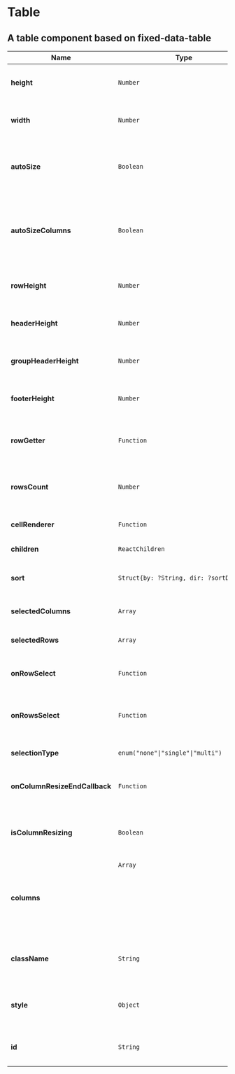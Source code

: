 # Table

## A table component based on fixed-data-table

|Name|Type|Default|Description|
|----|----|-------|-----------|
| **height** | <code>Number</code> | <code>0</code> | *optional*. The desired height of the table |
| **width** | <code>Number</code> | <code>0</code> | *optional*. The desired width of the table |
| **autoSize** | <code>Boolean</code> |  | *optional*. If true, the table will fit the container if width and height |
| **autoSizeColumns** | <code>Boolean</code> |  | *optional*. If true, the columns will split evenly the width, avoiding horizontal scrollbars |
| **rowHeight** | <code>Number</code> |  | *optional*. Height in pixel of every row |
| **headerHeight** | <code>Number</code> |  | *optional*. Height in pixel of header |
| **groupHeaderHeight** | <code>Number</code> |  | *optional*. Height in pixel of groupHeader |
| **footerHeight** | <code>Number</code> |  | *optional*. Height in pixel of footer |
| **rowGetter** | <code>Function</code> |  | **required**. Method to get the desired row of data |
| **rowsCount** | <code>Number</code> |  | *optional*. Number of row displayed in the table |
| **cellRenderer** | <code>Function</code> |  | **required**. Method to render cells |
| **children** | <code>ReactChildren</code> |  | **required**. Content |
| **sort** | <code>Struct{by: ?String, dir: ?sortDir}</code> |  | *optional*. The desired sorting field and direction |
| **selectedColumns** | <code>Array<String></code> | <code>[]</code> | *optional*. Selected columns |
| **selectedRows** | <code>Array<Number></code> | <code>[]</code> | *optional*. Selected rows |
| **onRowSelect** | <code>Function</code> |  | *optional*. Called when a row is selected |
| **onRowsSelect** | <code>Function</code> |  | *optional*. Called when multiple rows are selected |
| **selectionType** | <code>enum("none"&#124;"single"&#124;"multi")</code> |  | **required**. None &#124; sigle &#124; multi |
| **onColumnResizeEndCallback** | <code>Function</code> |  | *optional*. Called after a column has been resized |
| **isColumnResizing** | <code>Boolean</code> | <code>false</code> | *optional*. Whether a column is currently being resized |
| **columns** | <code>Array<Object></code> |  | *optional*. List of columns |
| **className** | <code>String</code> |  | *optional*. Additional `className` for wrapper element |
| **style** | <code>Object</code> |  | *optional*. Inline-style overrides for wrapper element |
| **id** | <code>String</code> |  | *optional*. Custom `id` for wrapper element |